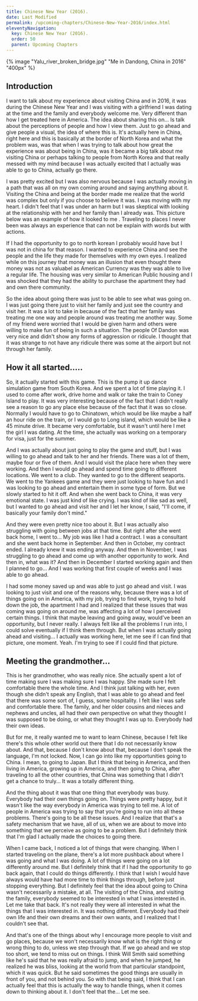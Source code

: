 ```yaml
---
title: Chinese New Year (2016). 
date: Last Modified 
permalink: /upcoming-chapters/Chinese-New-Year-2016/index.html
eleventyNavigation:
  key: Chinese New Year (2016). 
  order: 50
  parent: Upcoming Chapters
---
```

{% image "Yalu_river_broken_bridge.jpg" "Me in Dandong, China in 2016" "400px" %}

## Introduction
 I want to talk about my experience about visiting China and in 2016, it was during the Chinese New Year and I was visiting with a girlfriend I was dating at the time and the family and everybody welcome me. Very different than how I get treated here in America. The idea about sharing this on... Is talk about the perceptions of people and how I view them. Just to go ahead and give people a visual, the idea of where this is. It's actually here in China, right here and this is basically at the border of North Korea and what the problem was, was that when I was trying to talk about how great the experience was about being in China, was it became a big talk about me visiting China or perhaps talking to people from North Korea and that really messed with my mind because I was actually excited that I actually was able to go to China, actually go there.

 I was pretty excited but I was also nervous because I was actually moving in a path that  was all on my own coming around and saying anything about it. Visiting the China and being at the border made me realize that the world was complex but only if you choose to believe it was. I was moving with my heart. I didn't feel that I was under an harm but I was skeptical with looking at the relationship with her and her family than I already was. This picture below was an example of how it looked to me . Traveling to places I never been was always an experience that can not be explain with words but with actions. 

 If I had the opportunity to go to north korean I probably would have but I was not in china for that reason. I wanted to experience China and see the people and the life they made for themselves with my own eyes. I realized while on this journey that money was an illusion that even thought there money was not as valuabel as American Currency was  they was able to live a regular life. The housing was very similar to American Public housing and I was shocked that they had the ability to purchase the apartment they had and own there community. 

 So the idea about going there was just to be able to see what was going on. I was just going there just to visit her family and just see the country and visit her. It was a lot to take in because of the fact that her family was treating me one way and people around was treating me another way. Some of my friend were worried that I would be given harm and others were willing to make fun of being in such a situation. The people Of Dandon was very nice and didn't show any forms of aggression or ridicule. I thought that it was strange to not have any ridicule there was some at the airport but not through her family.

## How it all started.....

So, it actually started with this game. This is the pump it up dance simulation game from South Korea. And we spent a lot of time playing it. I used to come after work, drive home and walk or take the train to Coney Island to play. It was very interesting because of the fact that I didn't really see a reason to go any place else because of the fact that it was so close. Normally I would have to go to Chinatown, which would be like maybe a half an hour ride on the train, or I would go to Long island, which would be like a 45 minute drive. It became very comfortable, but it wasn't until here I met the girl I was dating. At the time, she actually was working on a temporary for visa, just for the summer.

And I was actually about just going to play the game and stuff, but I was willing to go ahead and talk to her and her friends. There was a lot of them, maybe four or five of them. And I would visit the place here when they were working. And then I would go ahead and spend time going to different locations. We went to a club. They wanted to go to the different seaports. We went to the Yankees game and they were just looking to have fun and I was looking to go ahead and entertain them in some type of form. But we slowly started to hit it off. And when she went back to China, it was very emotional state. I was just kind of like crying. I was kind of like sad as well, but I wanted to go ahead and visit her and I let her know, I said, "I'll come, if basically your family don't mind."

And they were even pretty nice too about it. But I was actually also struggling with going between jobs at that time. But right after she went back home, I went to... My job was like I had a contract. I was a consultant and she went back home in September. And then in October, my contract ended. I already knew it was ending anyway. And then in November, I was struggling to go ahead and come up with another opportunity to work. And then in, what was it? And then in December I started working again and then I planned to go... And I was working that first couple of weeks and I was able to go ahead.

I had some money saved up and was able to just go ahead and visit. I was looking to just visit and one of the reasons why, because there was a lot of things going on in America, with my job, trying to find work, trying to hold down the job, the apartment I had and I realized that these issues that was coming was going on around me, was affecting a lot of how I perceived certain things. I think that maybe leaving and going away, would've been an opportunity, but I never really. I always felt like all the problems I run into, I could solve eventually if I think them through. But when I was actually going ahead and visiting... I actually was working here, let me see if I can find that picture, one moment. Yeah. I'm trying to see if I could find that picture.

## Meeting the grandmother...

This is her grandmother, who was really nice. She actually spent a lot of time making sure I was  making sure I was happy. She made sure I felt comfortable there the whole time. And I think just talking with her, even though she didn't speak any English, that I was able to go ahead and feel that there was some sort of, I guess, some hospitality. I felt like I was safe and comfortable there. The family, and her older cousins and nieces and nephews and uncles, all had their own perspective on what they thought I was supposed to be doing, or what they thought I was up to. Everybody had their own ideas.

But for me, it really wanted me to want to learn Chinese, because I felt like there's this whole other world out there that I do not necessarily know about. And that, because I don't know about that, because I don't speak the language, I'm not locked. Now, I can go into like my opportunities going to China. I mean, to going to Japan. But I think that being in America, and then living in America, growing up in America, and then going to China, after traveling to all the other countries, that China was something that I didn't get a chance to truly... It was a totally different thing.

And the thing about it was that one thing that everybody was busy. Everybody had their own things going on. Things were pretty happy, but it wasn't like the way everybody in America was trying to tell me. A lot of people in America was trying to say that you're going to run into all these problems. There's going to be all these issues. And I realize that that's a safety mechanism that we have, all of us, when we are about to move into something that we perceive as going to be a problem. But I definitely think that I'm glad I actually made the choices to going there.

When I came back, I noticed a lot of things that were changing. When I started traveling on the plane, there's a lot more pushback about where I was going and what I was doing. A lot of things were going on a lot differently around me. But I definitely think that if I had the opportunity to go back again, that I could do things differently. I think that I wish I would have always would have had more time to think things through, before just stopping everything. But I definitely feel that the idea about going to China wasn't necessarily a mistake, at all. The visiting of the China, and visiting the family, everybody seemed to be interested in what I was interested in. Let me take that back. It's not really they were all interested in what the things that I was interested in. It was nothing different. Everybody had their own life and their own dreams and their own wants, and I realized that I couldn't see that.

And that's one of the things about why I encourage more people to visit and go places, because we won't necessarily know what is the right thing or wrong thing to do, unless we step through that. If we go ahead and we stop too short, we tend to miss out on things. I think Will Smith said something like he's said that he was really afraid to jump, and when he jumped, he realized he was bliss, looking at the world from that particular standpoint, which it was quick. But he said sometimes the good things are usually in front of you, and not behind you. So with that being said, I think that I can actually feel that this is actually the way to handle things, when it comes down to thinking about it. I don't feel that the... Let me see.